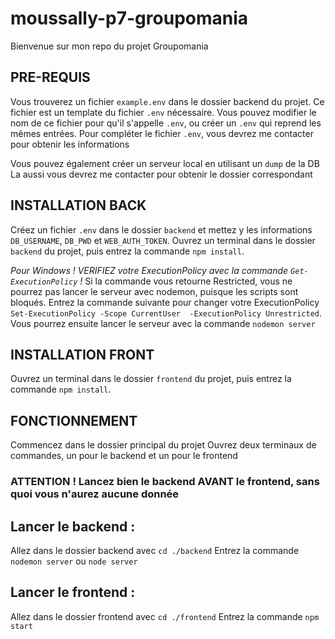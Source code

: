 # moussally-p7-groupomania

Bienvenue sur mon repo du projet Groupomania

## PRE-REQUIS
Vous trouverez un fichier `example.env` dans le dossier backend du projet. Ce fichier est un template du fichier `.env` nécessaire. Vous pouvez modifier le nom de ce fichier pour qu'il s'appelle `.env`, ou créer un `.env` qui reprend les mêmes entrées.
Pour compléter le fichier `.env`, vous devrez me contacter pour obtenir les informations

Vous pouvez également créer un serveur local en utilisant un `dump` de la DB
La aussi vous devrez me contacter pour obtenir le dossier correspondant

## INSTALLATION BACK
Créez un fichier `.env` dans le dossier `backend` et mettez y les informations `DB_USERNAME`, `DB_PWD` et `WEB_AUTH_TOKEN`.
Ouvrez un terminal dans le dossier `backend` du projet, puis entrez la commande `npm install`.

*Pour Windows*
*! VERIFIEZ votre ExecutionPolicy avec la commande `Get-ExecutionPolicy` !*
Si la commande vous retourne Restricted, vous ne pourrez pas lancer le serveur avec nodemon, puisque les scripts sont bloqués.
Entrez la commande suivante pour changer votre ExecutionPolicy `Set-ExecutionPolicy -Scope CurrentUser  -ExecutionPolicy Unrestricted`.
Vous pourrez ensuite lancer le serveur avec la commande `nodemon server`

## INSTALLATION FRONT
Ouvrez un terminal dans le dossier `frontend` du projet, puis entrez la commande `npm install`.

## FONCTIONNEMENT
Commencez dans le dossier principal du projet
Ouvrez deux terminaux de commandes, un pour le backend et un pour le frontend

### ATTENTION ! Lancez bien le backend AVANT le frontend, sans quoi vous n'aurez aucune donnée

## Lancer le backend : 
Allez dans le dossier backend avec `cd ./backend`
Entrez la commande `nodemon server` ou `node server`

## Lancer le frontend : 
Allez dans le dossier frontend avec `cd ./frontend`
Entrez la commande `npm start`
